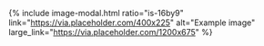 <!-- https://www.csrhymes.com/bulma-clean-theme/docs/page-components/image-modal/ -->

{% include image-modal.html
ratio="is-16by9"
link="https://via.placeholder.com/400x225"
alt="Example image"
large_link="https://via.placeholder.com/1200x675"
%}
